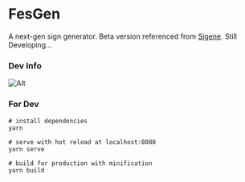 # FesGen
A next-gen sign generator.
Beta version referenced from [Sigene](https://github.com/TR246/Sigene).
Still Developing...

### Dev Info
![Alt](https://repobeats.axiom.co/api/embed/d76d2cf64fc35847b639cb8a63f91d5e57f926f3.svg "Repobeats analytics image")


### For Dev
```
# install dependencies
yarn

# serve with hot reload at localhost:8080
yarn serve

# build for production with minification
yarn build
```

